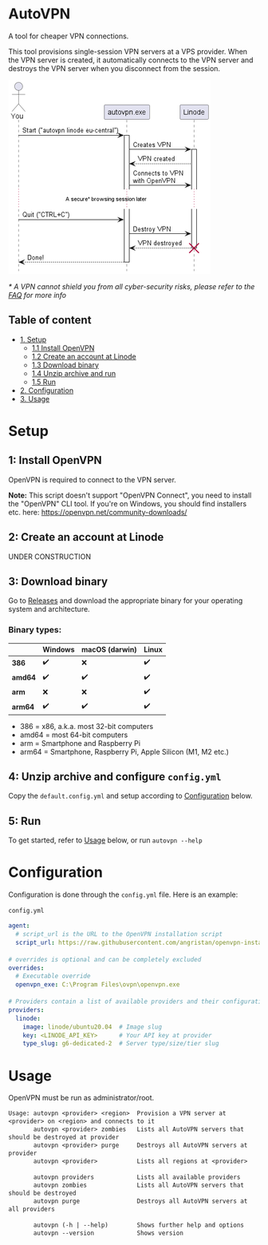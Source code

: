 # AutoVPN

A tool for cheaper VPN connections.

This tool provisions single-session VPN servers at a VPS provider. 
When the VPN server is created, it automatically connects to the VPN server and destroys the VPN server when you 
disconnect from the session.

![Simplified UML Sequence Diagram](docs/connect_seq_simplified.png)

*&ast; A VPN cannot shield you from all cyber-security risks, please refer to the [FAQ](FAQ.md) for more info*

## Table of content
- [1. Setup](#setup)
    - [1.1 Install OpenVPN](#1-install-openvpn)
    - [1.2 Create an account at Linode](#2-create-an-account-at-linode)
    - [1.3 Download binary](#3-download-binary)
    - [1.4 Unzip archive and run](#4-unzip-archive-and-configure-configyml)
    - [1.5 Run](#5-run)
- [2. Configuration](#configuration)
- [3. Usage](#usage)

# Setup

## 1: Install OpenVPN

OpenVPN is required to connect to the VPN server.

**Note:** This script doesn't support "OpenVPN Connect", you need to install
the "OpenVPN" CLI tool.
If you're on Windows, you should find installers etc. here:
https://openvpn.net/community-downloads/

## 2: Create an account at Linode

UNDER CONSTRUCTION

## 3: Download binary

Go to [Releases](https://github.com/Dekamik/autovpn/releases) and download the appropriate binary for your operating
system and architecture.

### Binary types:

|           | Windows | macOS (darwin) | Linux |
|-----------|---------|----------------|-------|
| **386**   | ✔️      | ❌              | ✔️    |
| **amd64** | ✔️      | ✔️             | ✔️    |
| **arm**   | ❌       | ❌              | ✔️    |
| **arm64** | ✔️      | ✔️             | ✔️    |

* 386 = x86, a.k.a. most 32-bit computers
* amd64 = most 64-bit computers
* arm = Smartphone and Raspberry Pi
* arm64 = Smartphone, Raspberry Pi, Apple Silicon (M1, M2 etc.)

## 4: Unzip archive and configure `config.yml`

Copy the `default.config.yml` and setup according to [Configuration](#configuration) below.

## 5: Run

To get started, refer to [Usage](#usage) below, or run `autovpn --help`

# Configuration

Configuration is done through the `config.yml` file. Here is an example:

`config.yml`
```yaml
agent:
  # script_url is the URL to the OpenVPN installation script
  script_url: https://raw.githubusercontent.com/angristan/openvpn-install/master/openvpn-install.sh

# overrides is optional and can be completely excluded
overrides:
  # Executable override
  openvpn_exe: C:\Program Files\ovpn\openvpn.exe 

# Providers contain a list of available providers and their configurations
providers:
  linode:
    image: linode/ubuntu20.04  # Image slug
    key: <LINODE_API_KEY>      # Your API key at provider
    type_slug: g6-dedicated-2  # Server type/size/tier slug
```

# Usage

OpenVPN must be run as administrator/root.

```
Usage: autovpn <provider> <region>  Provision a VPN server at <provider> on <region> and connects to it
       autovpn <provider> zombies   Lists all AutoVPN servers that should be destroyed at provider
       autovpn <provider> purge     Destroys all AutoVPN servers at provider
       autovpn <provider>           Lists all regions at <provider>
       
       autovpn providers            Lists all available providers
       autovpn zombies              Lists all AutoVPN servers that should be destroyed
       autovpn purge                Destroys all AutoVPN servers at all providers
       
       autovpn (-h | --help)        Shows further help and options
       autovpn --version            Shows version
```
